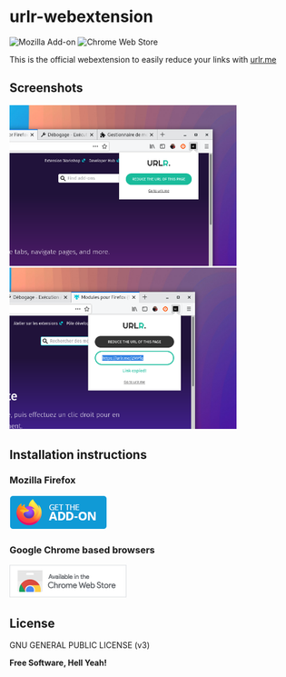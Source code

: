 # urlr-webextension

![Mozilla Add-on](https://img.shields.io/amo/users/urlr?label=Firefox%20users)
![Chrome Web Store](https://img.shields.io/chrome-web-store/users/akaigefigejahbihcinnkagmiajcfifd?label=Chrome%20users)

This is the official webextension to easily reduce your links with [urlr.me](https://urlr.me)

## Screenshots

<img src="data/screen1.png" alt="" width="400"/>

<img src="data/screen2.png" alt="" width="400"/>

## Installation instructions

### Mozilla Firefox

[![Foo](data/firefox-badge.png)](https://addons.mozilla.org/en-US/firefox/addon/urlr/)
    
### Google Chrome based browsers

[![Foo](data/chrome-badge.png)](https://chrome.google.com/webstore/detail/akaigefigejahbihcinnkagmiajcfifd/publish-accepted?authuser=1&hl=en)

## License

GNU GENERAL PUBLIC LICENSE (v3)

**Free Software, Hell Yeah!**
